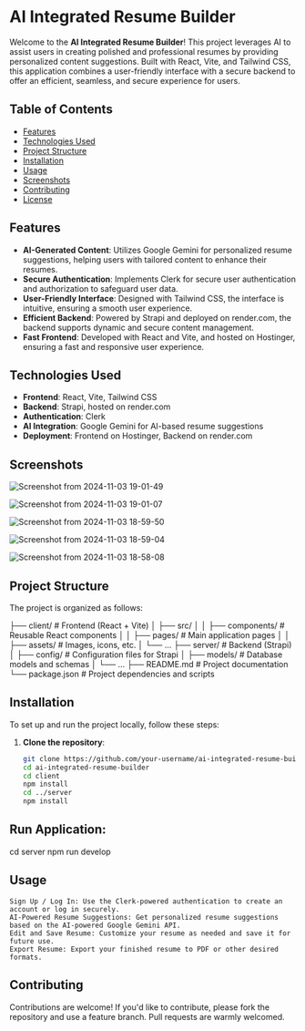 # AI Integrated Resume Builder

Welcome to the **AI Integrated Resume Builder**! This project leverages AI to assist users in creating polished and professional resumes by providing personalized content suggestions. Built with React, Vite, and Tailwind CSS, this application combines a user-friendly interface with a secure backend to offer an efficient, seamless, and secure experience for users.

## Table of Contents
- [Features](#features)
- [Technologies Used](#technologies-used)
- [Project Structure](#project-structure)
- [Installation](#installation)
- [Usage](#usage)
- [Screenshots](#screenshots)
- [Contributing](#contributing)
- [License](#license)

## Features

- **AI-Generated Content**: Utilizes Google Gemini for personalized resume suggestions, helping users with tailored content to enhance their resumes.
- **Secure Authentication**: Implements Clerk for secure user authentication and authorization to safeguard user data.
- **User-Friendly Interface**: Designed with Tailwind CSS, the interface is intuitive, ensuring a smooth user experience.
- **Efficient Backend**: Powered by Strapi and deployed on render.com, the backend supports dynamic and secure content management.
- **Fast Frontend**: Developed with React and Vite, and hosted on Hostinger, ensuring a fast and responsive user experience.

## Technologies Used

- **Frontend**: React, Vite, Tailwind CSS
- **Backend**: Strapi, hosted on render.com
- **Authentication**: Clerk
- **AI Integration**: Google Gemini for AI-based resume suggestions
- **Deployment**: Frontend on Hostinger, Backend on render.com

## Screenshots
![Screenshot from 2024-11-03 19-01-49](https://github.com/user-attachments/assets/b0bafd12-0f00-4ecc-80be-9fb49f4e88b8)

![Screenshot from 2024-11-03 19-01-07](https://github.com/user-attachments/assets/693852d0-301a-4887-b6a5-91468081f077)

![Screenshot from 2024-11-03 18-59-50](https://github.com/user-attachments/assets/2879fee8-0ade-4475-a685-b9e4fa6c20b4)

![Screenshot from 2024-11-03 18-59-04](https://github.com/user-attachments/assets/afbbb51f-9b82-466d-a4dc-374f8a44df7d)

![Screenshot from 2024-11-03 18-58-08](https://github.com/user-attachments/assets/9a797b0a-5fb0-4989-b13a-7c2924d772ec)


## Project Structure

The project is organized as follows:

├── client/ # Frontend (React + Vite) │ ├── src/ │ │ ├── components/ # Reusable React components │ │ ├── pages/ # Main application pages │ │ ├── assets/ # Images, icons, etc. │ └── ... ├── server/ # Backend (Strapi) │ ├── config/ # Configuration files for Strapi │ ├── models/ # Database models and schemas │ └── ... ├── README.md # Project documentation └── package.json # Project dependencies and scripts


## Installation

To set up and run the project locally, follow these steps:

1. **Clone the repository**:

   ```bash
   git clone https://github.com/your-username/ai-integrated-resume-builder.git
   cd ai-integrated-resume-builder
   cd client
   npm install
   cd ../server
   npm install

## Run Application:
   cd server
   npm run develop

## Usage

    Sign Up / Log In: Use the Clerk-powered authentication to create an account or log in securely.
    AI-Powered Resume Suggestions: Get personalized resume suggestions based on the AI-powered Google Gemini API.
    Edit and Save Resume: Customize your resume as needed and save it for future use.
    Export Resume: Export your finished resume to PDF or other desired formats.

## Contributing

Contributions are welcome! If you'd like to contribute, please fork the repository and use a feature branch. Pull requests are warmly welcomed.
